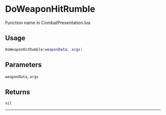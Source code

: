 # DoWeaponHitRumble
Function name in CombatPresentation.lua
## Usage
```lua
DoWeaponHitRumble(weaponData, args)
```
## Parameters
`weaponData`, `args`
## Returns
`nil`

---